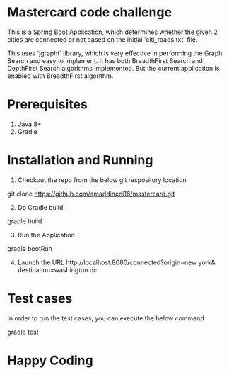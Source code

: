 # Mastercard code challenge

This is a Spring Boot Application, which determines whether the given 2 cities are connected or not based on the initial 'citi_roads.txt' file.

This uses 'jgrapht' library, which is very effective in performing the Graph Search and easy to implement. It has both BreadthFirst Search and DepthFirst Search algorithms implemented. But the current application is enabled with BreadthFirst algorithm.

# Prerequisites

1) Java 8+
2) Gradle

# Installation and Running

1) Checkout the repo from the below git respository location

git clone https://github.com/smaddineni16/mastercard.git

2) Do Gradle build

gradle build

3) Run the Application

gradle bootRun

4) Launch the URL http://localhost:8080/connected?origin=new york& destination=washington dc
  
# Test cases

In order to run the test cases, you can execute the below command

gradle test

# Happy Coding

